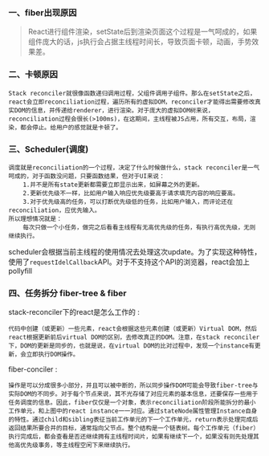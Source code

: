### 一、fiber出现原因

> React进行组件渲染，setState后到渲染页面这个过程是一气呵成的，如果组件庞大的话，js执行会占据主线程时间长，导致页面卡顿，动画，手势效果差。

### 二、卡顿原因

```
Stack reconciler就很像函数递归调用过程，父组件调用子组件。那么在setState之后，react会立即reconciliation过程，遍历所有的虚拟DOM，reconciler才能得出需要修改真实DOM的信息，并传递给renderer，进行渲染。对于庞大的虚拟DOM树来说，reconciliation过程会很长(>100ms)，在这期间，主线程被JS占用，所有交互，布局，渲染，都会停止。给用户的感觉就是卡顿了。
```



### 三、Scheduler(调度)

```
调度就是reconciliation的一个过程，决定了什么时候做什么，stack reconciler是一气呵成的，对于函数没问题，只要函数结果，但对于UI来说：
	1.并不是所有state更新都需要立即显示出来，如屏幕之外的更新。
	2.更新优先级不一样，比如用户输入响应优先级要高于请求填充内容的响应要高。
	3.对于优先级高的任务，可以打断优先级低的任务，比如用户输入，而评论还在reconciliation，应优先输入。
所以理想情况就是：
	每次只做一个小任务，做完之后看看主线程有无高优先级的任务，有执行高优先级，无则继续执行。
```

 scheduler会根据当前主线程的使用情况去处理这次update。为了实现这种特性，使用了`requestIdelCallback`API。对于不支持这个API的浏览器，react会加上pollyfill 

### 四、任务拆分 fiber-tree & fiber

 stack-reconciler下的react是怎么工作的 :

```
代码中创建（或更新）一些元素，react会根据这些元素创建（或更新）Virtual DOM，然后react根据更新前后virtual DOM的区别，去修改真正的DOM。注意，在stack reconciler下，DOM的更新是同步的，也就是说，在virtual DOM的比对过程中，发现一个instance有更新，会立即执行DOM操作。

```

 fiber-conciler :

```
操作是可以分成很多小部分，并且可以被中断的，所以同步操作DOM可能会导致fiber-tree与实际DOM的不同步。对于每个节点来说，其不光存储了对应元素的基本信息，还要保存一些用于任务调度的信息。因此，fiber仅仅是一个对象，表示reconciliation阶段所能拆分的最小工作单元，和上图中的react instance一一对应。通过stateNode属性管理Instance自身的特性。通过child和sibling表征当前工作单元的下一个工作单元，return表示处理完成后返回结果所要合并的目标，通常指向父节点。整个结构是一个链表树。每个工作单元（fiber）执行完成后，都会查看是否还继续拥有主线程时间片，如果有继续下一个，如果没有则先处理其他高优先级事务，等主线程空闲下来继续执行。
```

